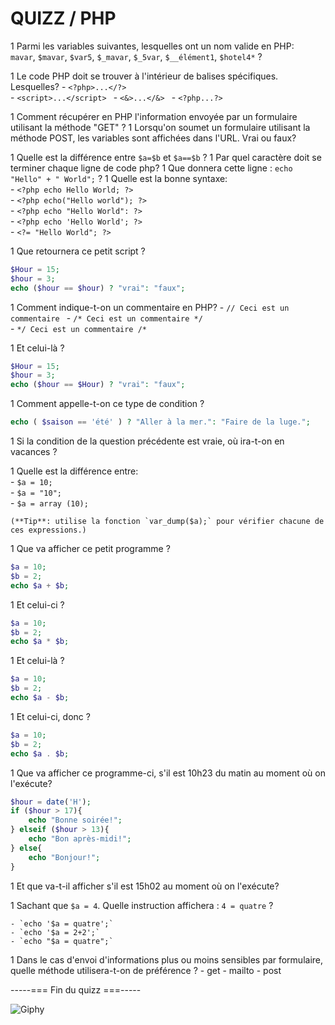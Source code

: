 # QUIZZ / PHP

1 Parmi les variables suivantes, lesquelles ont un nom valide en PHP:  
`mavar`, `$mavar`, `$var5`, `$_mavar`, `$_5var`, `$__élément1`, `$hotel4*` ?

1 Le code PHP doit se trouver à l'intérieur de balises spécifiques. Lesquelles?
	-  `<?php>...</?>`  
	-  `<script>...</script> ` 
	- `<&>...</&> ` 
	- `<?php...?>`

1 Comment récupérer en PHP l'information envoyée par un formulaire utilisant la méthode "GET" ?
1 Lorsqu'on soumet un formulaire utilisant la méthode POST, les variables sont affichées dans l'URL. Vrai ou faux?

1 Quelle est la différence entre `$a=$b` et `$a==$b` ?
1 Par quel caractère doit se terminer chaque ligne de code php?
1 Que donnera cette ligne : `echo "Hello" + " World";` ?
1 Quelle est la bonne syntaxe:  
 		- `<?php echo Hello World; ?>`  
		- `<?php echo("Hello world"); ?>`  
		- `<?php echo "Hello World": ?>`  
		- `<?php echo 'Hello World'; ?>`  
		- `<?= "Hello World"; ?>` 
 
1 Que retournera ce petit script ?

```php  
$Hour = 15;
$hour = 3;
echo ($hour == $hour) ? "vrai": "faux";
```

1 Comment indique-t-on un commentaire en PHP?
	- `// Ceci est un commentaire `
	- `/* Ceci est un commentaire */ `  
	- `*/ Ceci est un commentaire /* `  

1 Et celui-là ?

```php  
$Hour = 15;
$hour = 3;
echo ($hour == $Hour) ? "vrai": "faux";
```

1 Comment appelle-t-on ce type de condition ?

```php  
echo ( $saison == 'été' ) ? "Aller à la mer.": "Faire de la luge.";
```
1 Si la condition de la question précédente est vraie, où ira-t-on en vacances ?


1 Quelle est la différence entre:  
		- `$a = 10;`  
		- `$a = "10";`  
		- `$a = array (10); `   

	(**Tip**: utilise la fonction `var_dump($a);` pour vérifier chacune de ces expressions.)

1 Que va afficher ce petit programme ?

```php  
$a = 10;  
$b = 2;  
echo $a + $b;  
```

1 Et celui-ci ? 

```php  
$a = 10;  
$b = 2;  
echo $a * $b;  
```

1 Et celui-là ? 

```php  
$a = 10;  
$b = 2;  
echo $a - $b;  
```

1 Et celui-ci, donc ? 

```php  
$a = 10;  
$b = 2;  
echo $a . $b;  
```

1 Que va afficher ce programme-ci, s'il est 10h23 du matin au moment où on l'exécute?

```php  
$hour = date('H');
if ($hour > 17){
	echo "Bonne soirée!";
} elseif ($hour > 13){
	echo "Bon après-midi!";
} else{
	echo "Bonjour!";
}
```
1 Et que va-t-il afficher s'il est 15h02 au moment où on l'exécute?


1 Sachant que `$a = 4`. Quelle instruction affichera : `4 = quatre` ?

	- `echo '$a = quatre';`
	- `echo '$a = 2+2';`
	- `echo "$a = quatre";`

1 Dans le cas d'envoi d'informations plus ou moins sensibles par formulaire, quelle méthode utilisera-t-on de préférence ?
	- get
	- mailto
	- post

 -----=== Fin du quizz ===-----

![Giphy](http://media0.giphy.com/media/ByJey854EnFZe/giphy.gif)
